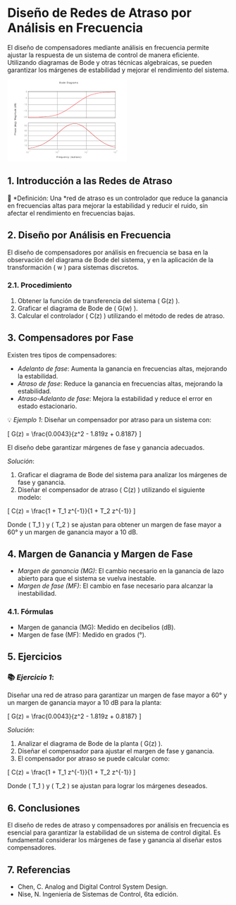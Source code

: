 # Diseño de Redes de Atraso por Análisis en Frecuencia

El diseño de compensadores mediante análisis en frecuencia permite ajustar la respuesta de un sistema de control de manera eficiente. Utilizando diagramas de Bode y otras técnicas algebraicas, se pueden garantizar los márgenes de estabilidad y mejorar el rendimiento del sistema.

![diagrama de boode con red de atraso](diagramadeboode.png)

## 1. Introducción a las Redes de Atraso

🔑 *Definición: Una *red de atraso es un controlador que reduce la ganancia en frecuencias altas para mejorar la estabilidad y reducir el ruido, sin afectar el rendimiento en frecuencias bajas.

## 2. Diseño por Análisis en Frecuencia

El diseño de compensadores por análisis en frecuencia se basa en la observación del diagrama de Bode del sistema, y en la aplicación de la transformación \( w \) para sistemas discretos.

### 2.1. Procedimiento

1. Obtener la función de transferencia del sistema \( G(z) \).
2. Graficar el diagrama de Bode de \( G(w) \).
3. Calcular el controlador \( C(z) \) utilizando el método de redes de atraso.

## 3. Compensadores por Fase

Existen tres tipos de compensadores:

- *Adelanto de fase*: Aumenta la ganancia en frecuencias altas, mejorando la estabilidad.
- *Atraso de fase*: Reduce la ganancia en frecuencias altas, mejorando la estabilidad.
- *Atraso-Adelanto de fase*: Mejora la estabilidad y reduce el error en estado estacionario.

💡 *Ejemplo 1*:
Diseñar un compensador por atraso para un sistema con:

\[
G(z) = \frac{0.0043}{z^2 - 1.819z + 0.8187}
\]

El diseño debe garantizar márgenes de fase y ganancia adecuados.

*Solución*:

1. Graficar el diagrama de Bode del sistema para analizar los márgenes de fase y ganancia.
2. Diseñar el compensador de atraso \( C(z) \) utilizando el siguiente modelo:

\[
C(z) = \frac{1 + T_1 z^{-1}}{1 + T_2 z^{-1}}
\]

Donde \( T_1 \) y \( T_2 \) se ajustan para obtener un margen de fase mayor a 60° y un margen de ganancia mayor a 10 dB.

## 4. Margen de Ganancia y Margen de Fase

- *Margen de ganancia (MG)*: El cambio necesario en la ganancia de lazo abierto para que el sistema se vuelva inestable.
- *Margen de fase (MF)*: El cambio en fase necesario para alcanzar la inestabilidad.

### 4.1. Fórmulas

- Margen de ganancia (MG): Medido en decibelios (dB).
- Margen de fase (MF): Medido en grados (°).

## 5. Ejercicios

### 📚 *Ejercicio 1*:
Diseñar una red de atraso para garantizar un margen de fase mayor a 60° y un margen de ganancia mayor a 10 dB para la planta:

\[
G(z) = \frac{0.0043}{z^2 - 1.819z + 0.8187}
\]

*Solución*:

1. Analizar el diagrama de Bode de la planta \( G(z) \).
2. Diseñar el compensador para ajustar el margen de fase y ganancia.
3. El compensador por atraso se puede calcular como:

\[
C(z) = \frac{1 + T_1 z^{-1}}{1 + T_2 z^{-1}}
\]

Donde \( T_1 \) y \( T_2 \) se ajustan para lograr los márgenes deseados.

## 6. Conclusiones

El diseño de redes de atraso y compensadores por análisis en frecuencia es esencial para garantizar la estabilidad de un sistema de control digital. Es fundamental considerar los márgenes de fase y ganancia al diseñar estos compensadores.

## 7. Referencias

- Chen, C. Analog and Digital Control System Design.
- Nise, N. Ingeniería de Sistemas de Control, 6ta edición.
